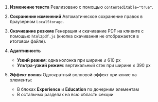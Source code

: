 1. **Изменение текста**
   Реализовано с помощью `contenteditable="true"`.

2. **Сохранение изменений**
   Автоматическое сохранение правок в браузерном `LocalStorage`.
   
4. **Скачивание резюме**
   Генерация и скачивание PDF на клиенте с помощью `html2pdf.js` (кнопка скачивания не отображается в итоговом файле).

5. **Адаптивность**
   - **Узкий режим**: одна колонка при ширине ≤ 610 px
   - **Ультра-узкий режим**: вертикальный стэк при ширине ≤ 390 px

6. **Эффект волны**
   Однократный волновой эффект при клике на элементы:
   - В блоках **Experience** и **Education** по дочерним элементам
   - В остальных разделах на всю область секции
